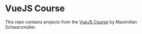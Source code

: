 # VueJS Course

This repo contains projects from the [VueJS Course](https://www.udemy.com/course/vuejs-2-the-complete-guide/) by Maximilian Schwarzmüller.